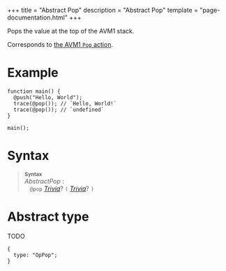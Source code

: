 +++
title = "Abstract Pop"
description = "Abstract Pop"
template = "page-documentation.html"
+++

Pops the value at the top of the AVM1 stack.

Corresponds to [the AVM1 `Pop` action][avm1-pop].

# Example

```
function main() {
  @push("Hello, World");
  trace(@pop()); // `Hello, World!`
  trace(@pop()); // `undefined`
}

main();
```

# Syntax

> **<sup>Syntax</sup>**\
> _AbstractPop_ :\
> &nbsp;&nbsp; `@pop` _[Trivia]_? `(` _[Trivia]_? `)`

# Abstract type

TODO

```
{
  type: "OpPop";
}
```

[Trivia]: @/documentation/as2/trivia.md#trivia
[avm1-pop]: @/documentation/avm1/actions/pop.md
